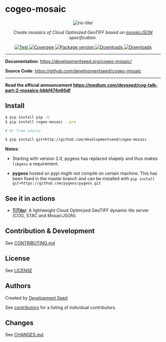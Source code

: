 # cogeo-mosaic

<p align="center">
  <img src="https://user-images.githubusercontent.com/10407788/73185274-c41dc900-40eb-11ea-8b67-f79c0682c3b0.jpg" style="max-width: 800px;" alt="rio-tiler"></a>
</p>
<p align="center">
  <em>Create mosaics of Cloud Optimized GeoTIFF based on <a href='https://github.com/developmentseed/mosaicjson-spec'>mosaicJSON</a> specification.</em>
</p>
<p align="center">
  <a href="https://github.com/developmentseed/cogeo-mosaic/actions?query=workflow%3ACI" target="_blank">
      <img src="https://github.com/developmentseed/cogeo-mosaic/workflows/CI/badge.svg" alt="Test">
  </a>
  <a href="https://codecov.io/gh/developmentseed/cogeo-mosaic" target="_blank">
      <img src="https://codecov.io/gh/developmentseed/cogeo-mosaic/branch/master/graph/badge.svg" alt="Coverage">
  </a>
  <a href="https://pypi.org/project/cogeo-mosaic" target="_blank">
      <img src="https://img.shields.io/pypi/v/cogeo-mosaic?color=%2334D058&label=pypi%20package" alt="Package version">
  </a>

  <a href="https://pypistats.org/packages/cogeo-mosaic" target="_blank">
      <img src="https://img.shields.io/pypi/dm/cogeo-mosaic.svg" alt="Downloads">
  </a>
  <a href="https://github.com/developmentseed/cogeo-mosaic/blob/master/LICENSE" target="_blank">
      <img src="https://img.shields.io/github/license/developmentseed/cogeo-mosaic.svg" alt="Downloads">
  </a>
</p>

---

**Documentation**: <a href="https://developmentseed.org/cogeo-mosaic/" target="_blank">https://developmentseed.org/cogeo-mosaic/</a>

**Source Code**: <a href="https://github.com/developmentseed/cogeo-mosaic" target="_blank">https://github.com/developmentseed/cogeo-mosaic</a>

---

**Read the official announcement https://medium.com/devseed/cog-talk-part-2-mosaics-bbbf474e66df**

## Install
```bash
$ pip install pip -U
$ pip install cogeo-mosaic --pre

# Or from source

$ pip install git+http://github.com/developmentseed/cogeo-mosaic
```

**Notes**:

- Starting with version 2.0, pygeos has replaced shapely and thus makes `libgeos` a requirement.

- **pygeos** hosted on pypi migth not compile on certain machine. This has been fixed in the master branch and can be installed with `pip install git+https://github.com/pygeos/pygeos.git`


## See it in actions

- [**TiTiler**](http://github.com/developmentseed/titiler): A lightweight Cloud Optimized GeoTIFF dynamic tile server (COG, STAC and MosaicJSON).

## Contribution & Development

See [CONTRIBUTING.md](https://github.com/developmentseed/cogeo-mosaic/blob/master/CONTRIBUTING.md)

## License

See [LICENSE](https://github.com/developmentseed/cogeo-mosaic/blob/master/LICENSE)

## Authors

Created by [Development Seed](<http://developmentseed.org>)

See [contributors](https://github.com/developmentseed/cogeo-mosaic/graphs/contributors) for a listing of individual contributors.

## Changes

See [CHANGES.md](https://github.com/developmentseed/cogeo-mosaic/blob/master/CHANGES.md).
